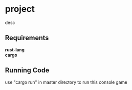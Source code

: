 # project
desc

## Requirements
**rust-lang**  
**cargo**

## Running Code
use "cargo run" in master directory to run this console game
